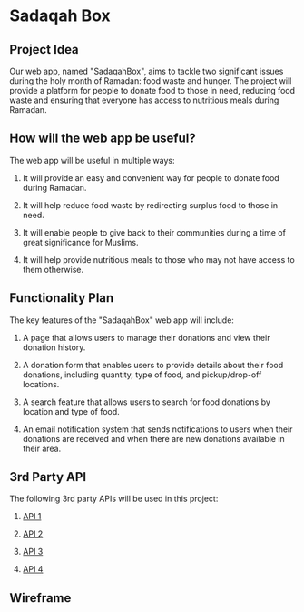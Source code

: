 # Sadaqah Box

## Project Idea
Our web app, named "SadaqahBox", aims to tackle two significant issues during the holy month of Ramadan: food waste and hunger. The project will provide a platform for people to donate food to those in need, reducing food waste and ensuring that everyone has access to nutritious meals during Ramadan.


## How will the web app be useful?
The web app will be useful in multiple ways:

1. It will provide an easy and convenient way for people to donate food during Ramadan.

2. It will help reduce food waste by redirecting surplus food to those in need.

3. It will enable people to give back to their communities during a time of great significance for Muslims.

4. It will help provide nutritious meals to those who may not have access to them otherwise.


## Functionality Plan
The key features of the "SadaqahBox" web app will include:

1. A page that allows users to manage their donations and view their donation history.

2. A donation form that enables users to provide details about their food donations, including quantity, type of food, and pickup/drop-off locations.

3. A search feature that allows users to search for food donations by location and type of food.

4. An email notification system that sends notifications to users when their donations are received and when there are new donations available in their area.

## 3rd Party API

The following 3rd party APIs will be used in this project:

1. [API 1](https://aladhan.com/islamic-calendar-api)

2. [API 2](https://documenter.getpostman.com/view/7929737/TzkyMfPc#47031345-a659-42e6-b9e0-a313adef3793)

3. [API 3](http://www.islamicfinder.us/index.php/api/listing)

4. [API 4](https://www.islamicfinder.org/)

## Wireframe